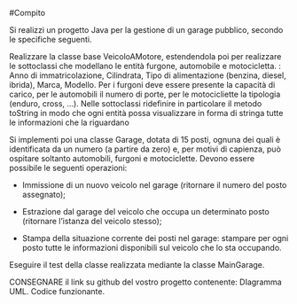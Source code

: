 #Compito

Si realizzi un progetto Java per la gestione di un garage pubblico, secondo le specifiche seguenti. 

Realizzare la classe base VeicoloAMotore, estendendola poi per  realizzare le sottoclassi che modellano le entità furgone, automobile e motocicletta. : Anno di immatricolazione, Cilindrata, Tipo di alimentazione (benzina, diesel, ibrida), Marca, Modello.  Per i furgoni deve essere presente la capacità di carico, per le automobili il numero di porte, per le motocicliette la tipologia (enduro, cross, ...). Nelle sottoclassi ridefinire in particolare il metodo toString in modo che ogni entità possa visualizzare in forma di stringa tutte le informazioni che la riguardano

Si implementi poi una classe Garage, dotata di  15 posti, ognuna dei quali è identificata da un numero (a partire da zero) e, per motivi di capienza, può ospitare soltanto automobili, furgoni e motociclette. Devono essere possibile le seguenti operazioni: 

* Immissione di un nuovo veicolo nel garage (ritornare il numero del posto assegnato);

* Estrazione dal garage del veicolo che occupa un determinato posto (ritornare l’istanza del veicolo stesso);

* Stampa della situazione corrente dei posti nel garage: stampare per ogni posto tutte le informazioni disponibili sul veicolo che lo sta occupando.

Eseguire il test della classe realizzata mediante la classe MainGarage.

CONSEGNARE il link su github del vostro progetto contenente: 
DIagramma UML.
Codice funzionante.